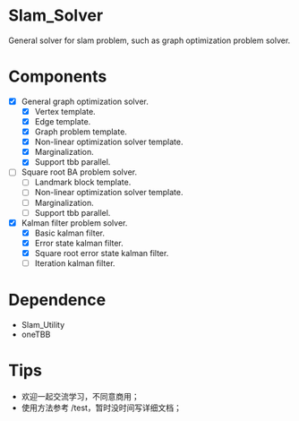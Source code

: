 # Slam_Solver
General solver for slam problem, such as graph optimization problem solver.

# Components
- [x] General graph optimization solver.
    - [x] Vertex template.
    - [x] Edge template.
    - [x] Graph problem template.
    - [x] Non-linear optimization solver template.
    - [x] Marginalization.
    - [x] Support tbb parallel.
- [ ] Square root BA problem solver.
    - [ ] Landmark block template.
    - [ ] Non-linear optimization solver template.
    - [ ] Marginalization.
    - [ ] Support tbb parallel.
- [x] Kalman filter problem solver.
    - [x] Basic kalman filter.
    - [x] Error state kalman filter.
    - [x] Square root error state kalman filter.
    - [ ] Iteration kalman filter.

# Dependence
- Slam_Utility
- oneTBB

# Tips
- 欢迎一起交流学习，不同意商用；
- 使用方法参考 /test，暂时没时间写详细文档；
